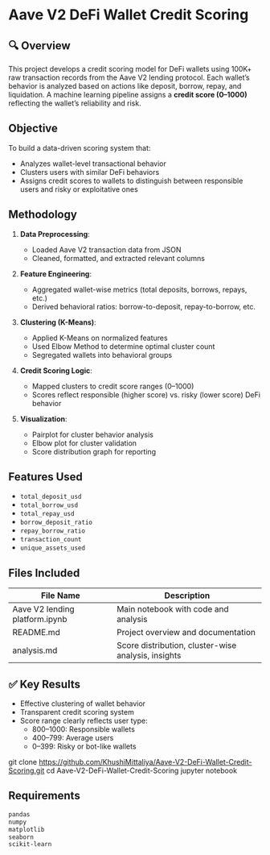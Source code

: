 # Aave V2 DeFi Wallet Credit Scoring

## 🔍 Overview

This project develops a credit scoring model for DeFi wallets using 100K+ raw transaction records from the Aave V2 lending protocol. Each wallet’s behavior is analyzed based on actions like deposit, borrow, repay, and liquidation. A machine learning pipeline assigns a **credit score (0–1000)** reflecting the wallet’s reliability and risk.

##  Objective

To build a data-driven scoring system that:
- Analyzes wallet-level transactional behavior
- Clusters users with similar DeFi behaviors
- Assigns credit scores to wallets to distinguish between responsible users and risky or exploitative ones

##  Methodology

1. **Data Preprocessing**:
   - Loaded Aave V2 transaction data from JSON
   - Cleaned, formatted, and extracted relevant columns

2. **Feature Engineering**:
   - Aggregated wallet-wise metrics (total deposits, borrows, repays, etc.)
   - Derived behavioral ratios: borrow-to-deposit, repay-to-borrow, etc.

3. **Clustering (K-Means)**:
   - Applied K-Means on normalized features
   - Used Elbow Method to determine optimal cluster count
   - Segregated wallets into behavioral groups

4. **Credit Scoring Logic**:
   - Mapped clusters to credit score ranges (0–1000)
   - Scores reflect responsible (higher score) vs. risky (lower score) DeFi behavior

5. **Visualization**:
   - Pairplot for cluster behavior analysis
   - Elbow plot for cluster validation
   - Score distribution graph for reporting

##  Features Used

- `total_deposit_usd`
- `total_borrow_usd`
- `total_repay_usd`
- `borrow_deposit_ratio`
- `repay_borrow_ratio`
- `transaction_count`
- `unique_assets_used`

## Files Included

| File Name                      | Description                                         |
|-------------------------------|-----------------------------------------------------|
| Aave V2 lending platform.ipynb | Main notebook with code and analysis               |
| README.md                     | Project overview and documentation                 |
| analysis.md                   | Score distribution, cluster-wise analysis, insights|

## ✅ Key Results

- Effective clustering of wallet behavior
- Transparent credit scoring system
- Score range clearly reflects user type:
  - 800–1000: Responsible wallets
  - 400–799: Average users
  - 0–399: Risky or bot-like wallets

git clone https://github.com/KhushiMittaliya/Aave-V2-DeFi-Wallet-Credit-Scoring.git
cd Aave-V2-DeFi-Wallet-Credit-Scoring
jupyter notebook

## Requirements

```bash
pandas
numpy
matplotlib
seaborn
scikit-learn


